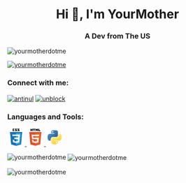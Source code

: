 <h1 align="center">Hi 👋, I'm YourMother</h1>
<h3 align="center">A Dev from The US</h3>

<p align="left"> <img src="https://komarev.com/ghpvc/?username=yourmotherdotme&label=Profile%20views&color=0e75b6&style=flat" alt="yourmotherdotme" /> </p>

<p align="left"> <a href="https://github.com/ryo-ma/github-profile-trophy"><img src="https://github-profile-trophy.vercel.app/?username=yourmotherdotme" alt="yourmotherdotme" /></a> </p>

<h3 align="left">Connect with me:</h3>
<p align="left">
<a href="https://www.youtube.com/c/antinull" target="blank"><img align="center" src="https://raw.githubusercontent.com/rahuldkjain/github-profile-readme-generator/master/src/images/icons/Social/youtube.svg" alt="antinul" height="30" width="40" /></a>
<a href="https://discord.gg/unblock" target="blank"><img align="center" src="https://raw.githubusercontent.com/rahuldkjain/github-profile-readme-generator/master/src/images/icons/Social/discord.svg" alt="unblock" height="30" width="40" /></a>
</p>

<h3 align="left">Languages and Tools:</h3>
<p align="left"> <a href="https://www.w3schools.com/css/" target="_blank" rel="noreferrer"> <img src="https://raw.githubusercontent.com/devicons/devicon/master/icons/css3/css3-original-wordmark.svg" alt="css3" width="40" height="40"/> </a> <a href="https://www.w3.org/html/" target="_blank" rel="noreferrer"> <img src="https://raw.githubusercontent.com/devicons/devicon/master/icons/html5/html5-original-wordmark.svg" alt="html5" width="40" height="40"/> </a> <a href="https://www.python.org" target="_blank" rel="noreferrer"> <img src="https://raw.githubusercontent.com/devicons/devicon/master/icons/python/python-original.svg" alt="python" width="40" height="40"/> </a> </p>

<p><img align="left" src="https://github-readme-stats.vercel.app/api/top-langs?username=yourmotherdotme&show_icons=true&locale=en&layout=compact" alt="yourmotherdotme" /></p>

<p>&nbsp;<img align="center" src="https://github-readme-stats.vercel.app/api?username=yourmotherdotme&show_icons=true&locale=en" alt="yourmotherdotme" /></p>

<p><img align="center" src="https://github-readme-streak-stats.herokuapp.com/?user=yourmotherdotme&" alt="yourmotherdotme" /></p>
